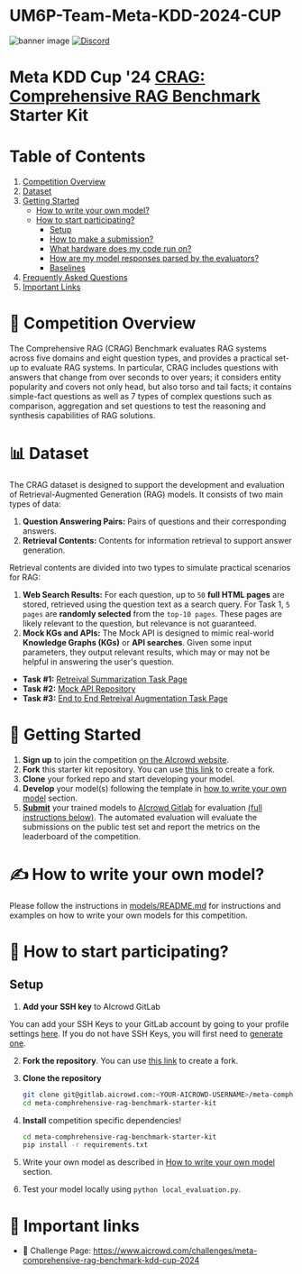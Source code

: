 # UM6P-Team-Meta-KDD-2024-CUP
![banner image](https://aicrowd-production.s3.eu-central-1.amazonaws.com/challenge_images/meta-kdd-cup-24/meta_kdd_cup_24_banner.jpg)
[![Discord](https://img.shields.io/discord/565639094860775436.svg)](https://discord.gg/yWurtB2huX)

# Meta KDD Cup '24 [CRAG: Comprehensive RAG Benchmark](https://www.aicrowd.com/challenges/meta-comprehensive-rag-benchmark-kdd-cup-2024) Starter Kit

# Table of Contents

1. [Competition Overview](#-competition-overview)
2. [Dataset](#-dataset)
5. [Getting Started](#-getting-started)
   - [How to write your own model?](#️-how-to-write-your-own-model)
   - [How to start participating?](#-how-to-start-participating)
      - [Setup](#setup)
      - [How to make a submission?](#-how-to-make-a-submission)
      - [What hardware does my code run on?](#-what-hardware-does-my-code-run-on-)
      - [How are my model responses parsed by the evaluators?](#-how-are-my-model-responses-parsed-by-the-evaluators-)
      - [Baselines](#baselines)
6. [Frequently Asked Questions](#-frequently-asked-questions)
6. [Important Links](#-important-links)


# 📖 Competition Overview
The Comprehensive RAG (CRAG) Benchmark evaluates RAG systems across five domains and eight question types, and provides a practical set-up to evaluate RAG systems. In particular, CRAG includes questions with answers that change from over seconds to over years; it considers entity popularity and covers not only head, but also torso and tail facts; it contains simple-fact questions as well as 7 types of complex questions such as comparison, aggregation and set questions to test the reasoning and synthesis capabilities of RAG solutions.

# 📊 Dataset

The CRAG dataset is designed to support the development and evaluation of Retrieval-Augmented Generation (RAG) models. It consists of two main types of data:

1. **Question Answering Pairs:** Pairs of questions and their corresponding answers.
2. **Retrieval Contents:** Contents for information retrieval to support answer generation.

Retrieval contents are divided into two types to simulate practical scenarios for RAG:

1. **Web Search Results:** For each question, up to `50` **full HTML pages** are stored, retrieved using the question text as a search query. For Task 1, `5 pages` are **randomly selected** from the `top-10 pages`. These pages are likely relevant to the question, but relevance is not guaranteed.
2. **Mock KGs and APIs:** The Mock API is designed to mimic real-world **Knowledge Graphs (KGs)** or **API searches**. Given some input parameters, they output relevant results, which may or may not be helpful in answering the user's question.

- **Task #1:** [Retreival Summarization Task Page](https://www.aicrowd.com/challenges/meta-comprehensive-rag-benchmark-kdd-cup-2024/problems/retrieval-summarization/dataset_files)
- **Task #2:** [Mock API Repository](https://gitlab.aicrowd.com/aicrowd/challenges/meta-comprehensive-rag-benchmark-kdd-cup-2024/crag-mock-api)
- **Task #3:** [End to End Retreival Augmentation Task Page](https://www.aicrowd.com/challenges/meta-comprehensive-rag-benchmark-kdd-cup-2024/problems/end-to-end-retrieval-augmented-generation)


# 🏁 Getting Started
1. **Sign up** to join the competition [on the AIcrowd website](https://www.aicrowd.com/challenges/meta-comprehensive-rag-benchmark-kdd-cup-2024).
2. **Fork** this starter kit repository. You can use [this link](https://gitlab.aicrowd.com/aicrowd/challenges/meta-comprehensive-rag-benchmark-kdd-cup-2024/meta-comphrehensive-rag-benchmark-starter-kit/-/forks/new) to create a fork.
3. **Clone** your forked repo and start developing your model.
4. **Develop** your model(s) following the template in [how to write your own model](#how-to-write-your-own-model) section.
5. [**Submit**](#-how-to-make-a-submission) your trained models to [AIcrowd Gitlab](https://gitlab.aicrowd.com) for evaluation [(full instructions below)](#-how-to-make-a-submission). The automated evaluation will evaluate the submissions on the public test set and report the metrics on the leaderboard of the competition.

# ✍️ How to write your own model?

Please follow the instructions in [models/README.md](models/README.md) for instructions and examples on how to write your own models for this competition.

# 🚴 How to start participating?

## Setup

1. **Add your SSH key** to AIcrowd GitLab

You can add your SSH Keys to your GitLab account by going to your profile settings [here](https://gitlab.aicrowd.com/-/profile/keys). If you do not have SSH Keys, you will first need to [generate one](https://docs.gitlab.com/ee/user/ssh.html).


2. **Fork the repository**. You can use [this link](https://gitlab.aicrowd.com/aicrowd/challenges/meta-comprehensive-rag-benchmark-kdd-cup-2024/meta-comphrehensive-rag-benchmark-starter-kit/-/forks/new) to create a fork.

3.  **Clone the repository**

    ```bash
    git clone git@gitlab.aicrowd.com:<YOUR-AICROWD-USERNAME>/meta-comphrehensive-rag-benchmark-starter-kit.git
    cd meta-comphrehensive-rag-benchmark-starter-kit
    ```

4. **Install** competition specific dependencies!
    ```bash
    cd meta-comphrehensive-rag-benchmark-starter-kit
    pip install -r requirements.txt
    ```

5. Write your own model as described in [How to write your own model](#how-to-write-your-own-model) section.

6. Test your model locally using `python local_evaluation.py`.


# 📎 Important links

- 💪 Challenge Page: https://www.aicrowd.com/challenges/meta-comprehensive-rag-benchmark-kdd-cup-2024

